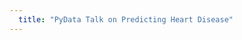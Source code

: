```yaml
---
  title: "PyData Talk on Predicting Heart Disease"
---
```

  <script>
  top.window.location = 'https://www.youtube.com/watch?v=pZGEe9-fz6w&feature=youtu.be';
  </script>
    